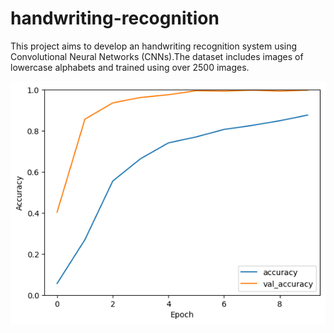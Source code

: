 # handwriting-recognition
This project aims to develop an handwriting recognition system using Convolutional Neural Networks (CNNs).The dataset includes images of lowercase alphabets and trained using over 2500 images.


![Alt text](graph.png)
